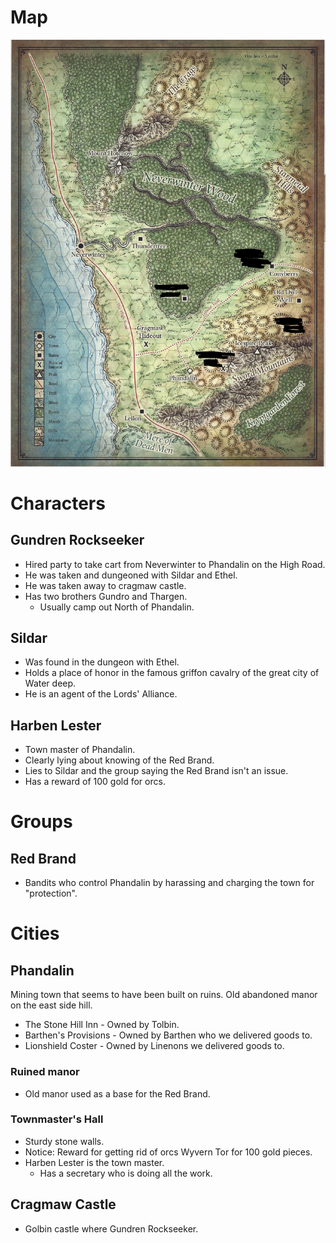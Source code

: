 # Map

![map](map.png)

# Characters

## Gundren Rockseeker

- Hired party to take cart from Neverwinter to Phandalin on the High Road.
- He was taken and dungeoned with Sildar and Ethel.
- He was taken away to cragmaw castle.
- Has two brothers Gundro and Thargen.
  - Usually camp out North of Phandalin.

## Sildar

- Was found in the dungeon with Ethel.
- Holds a place of honor in the famous griffon cavalry of the great city of Water deep.
- He is an agent of the Lords' Alliance.

## Harben Lester

- Town master of Phandalin.
- Clearly lying about knowing of the Red Brand.
- Lies to Sildar and the group saying the Red Brand isn't an issue.
- Has a reward of 100 gold for orcs.

# Groups

## Red Brand

- Bandits who control Phandalin by harassing and charging the town for "protection".

# Cities

## Phandalin

Mining town that seems to have been built on ruins. Old abandoned manor on the east side hill.

- The Stone Hill Inn - Owned by Tolbin.
- Barthen's Provisions - Owned by Barthen who we delivered goods to.
- Lionshield Coster - Owned by Linenons we delivered goods to.

### Ruined manor

- Old manor used as a base for the Red Brand.

### Townmaster's Hall

- Sturdy stone walls.
- Notice: Reward for getting rid of orcs Wyvern Tor for 100 gold pieces.
- Harben Lester is the town master.
  - Has a secretary who is doing all the work.

## Cragmaw Castle

- Golbin castle where Gundren Rockseeker.
